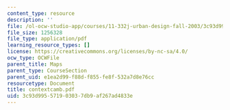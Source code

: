 ```yaml
---
content_type: resource
description: ''
file: /ol-ocw-studio-app/courses/11-332j-urban-design-fall-2003/3c93d995571903037db9af267ad4833e_contextcamb.pdf
file_size: 1256328
file_type: application/pdf
learning_resource_types: []
license: https://creativecommons.org/licenses/by-nc-sa/4.0/
ocw_type: OCWFile
parent_title: Maps
parent_type: CourseSection
parent_uid: e1ea2d99-f88d-f855-fe8f-532a7d8e76cc
resourcetype: Document
title: contextcamb.pdf
uid: 3c93d995-5719-0303-7db9-af267ad4833e
---
```

